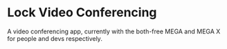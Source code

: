 # Lock Video Conferencing

A video conferencing app, currently with the both-free MEGA and MEGA X for people and devs respectively.
